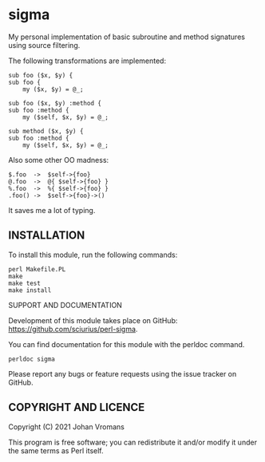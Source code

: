 # sigma

My personal implementation of basic subroutine and method signatures
using source filtering.

The following transformations are implemented:

    sub foo ($x, $y) {
    sub foo {
        my ($x, $y) = @_;

    sub foo ($x, $y) :method {
    sub foo :method {
        my ($self, $x, $y) = @_;

    sub method ($x, $y) {
    sub foo :method {
        my ($self, $x, $y) = @_;

Also some other OO madness:

    $.foo  ->  $self->{foo}
    @.foo  ->  @{ $self->{foo} }
    %.foo  ->  %{ $self->{foo} }
    .foo() ->  $self->{foo}->()

It saves me a lot of typing.

## INSTALLATION

To install this module, run the following commands:

	perl Makefile.PL
	make
	make test
	make install

SUPPORT AND DOCUMENTATION

Development of this module takes place on GitHub:
https://github.com/sciurius/perl-sigma.

You can find documentation for this module with the perldoc command.

    perldoc sigma

Please report any bugs or feature requests using the issue tracker on
GitHub.

## COPYRIGHT AND LICENCE

Copyright (C) 2021 Johan Vromans

This program is free software; you can redistribute it and/or modify it
under the same terms as Perl itself.

